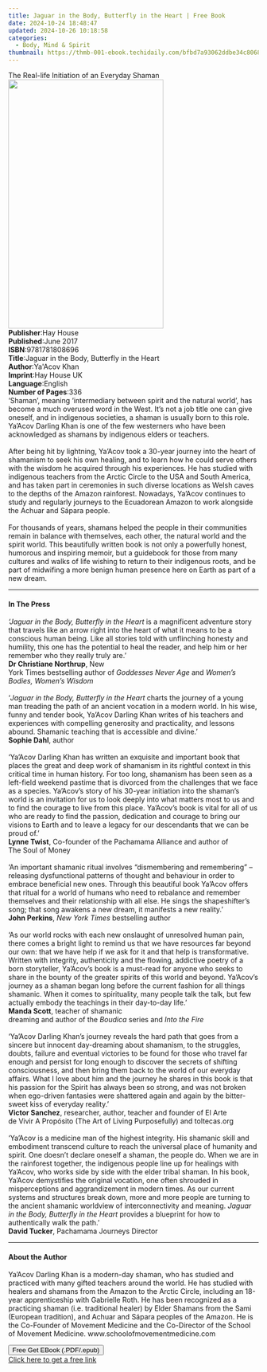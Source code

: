 ```yaml
---
title: Jaguar in the Body, Butterfly in the Heart | Free Book
date: 2024-10-24 18:48:47
updated: 2024-10-26 10:18:58
categories:
  - Body, Mind & Spirit
thumbnail: https://thmb-001-ebook.techidaily.com/bfbd7a93062ddbe34c80689554db31490e9e01f4385aad7ead9b39f0729cf9aa.jpg
---
```

<main id="book-container">
  <div class="flex flex-col">
    <div class="book-brief flex-1 py-6 px-4 sm:p-6 md:py-10 md:px-8">
      <!-- brief-->
      <div class="book-brief-main">
        The Real-life Initiation of an Everyday Shaman
      </div>
    </div>
    <div
      class="book-meta-info flex-1 grid gap-4 col-start-1 col-end-3 row-start-1 sm:mb-6 sm:grid-cols-4 lg:gap-6 lg:col-start-2 lg:row-end-6 lg:row-span-6 lg:mb-0"
    >
      <div
        class="book-meta-info-left place-content-center mt-4 p-4 text-sm leading-6 col-start-2 col-span-2 dark:text-slate-400"
      >
        <img
          class="w-full h-500 object-cover rounded-lg sm:h-255 sm:col-span-2 lg:col-span-full"
          src="https://img-001-ebook.techidaily.com/05acf80a99a1c27c72e55ae02663082696fe20e573c9293a120aa6805f214f83.jpg"
          alt=""
          width="312"
          height="500"
        />
      </div>
      <div
        class="book-meta-info-right mt-2 col-start-1 row-start-2 col-span-3 self-center"
      >
        <!-- meta data  -->
        <div class="flex flex-col px-4 md:px-8">
          <div class="flex-1">
            <strong>Publisher</strong>:<span class="px-2">Hay House</span>
          </div>
          <div class="flex-1">
            <strong>Published</strong>:<span class="px-2">June 2017</span>
          </div>
          <div class="flex-1">
            <strong>ISBN</strong>:<span class="px-2">9781781808696</span>
          </div>
          <div class="flex-1">
            <strong>Title</strong>:<span class="px-2"
              >Jaguar in the Body, Butterfly in the Heart</span
            >
          </div>
          <div class="flex-1">
            <strong>Author</strong>:<span class="px-2">Ya&#39;Acov Khan</span>
          </div>
          <div class="flex-1">
            <strong>Imprint</strong>:<span class="px-2">Hay House UK</span>
          </div>
          <div class="flex-1">
            <strong>Language</strong>:<span class="px-2">English</span>
          </div>
          <div class="flex-1">
            <strong>Number of Pages</strong>:<span class="px-2">336</span>
          </div>
        </div>
      </div>
    </div>
    <div class="book-description flex-1 py-6 px-4 sm:p-6 md:py-10 md:px-8">
      <div class="book-description-main">
        <div accordion-content="" id="description">
          ‘Shaman’, meaning ‘intermediary between spirit and the natural world’,
          has become a much overused word in the West. It’s not a job title one
          can give oneself, and in indigenous societies, a shaman is usually
          born to this role. Ya’Acov Darling Khan is one of the few westerners
          who have been acknowledged as shamans by indigenous elders or
          teachers.<br /><br />After being hit by lightning, Ya’Acov took a
          30-year journey into the heart of shamanism to seek his own healing,
          and to learn how he could serve others with the wisdom he acquired
          through his experiences. He has studied with indigenous teachers from
          the Arctic Circle to the USA and South America, and has taken part in
          ceremonies in such diverse locations as Welsh caves to the depths of
          the Amazon rainforest. Nowadays, Ya’Acov continues to study and
          regularly journeys to the Ecuadorean Amazon to work alongside the
          Achuar and Sápara people.<br /><br />For thousands of years, shamans
          helped the people in their communities remain in balance with
          themselves, each other, the natural world and the spirit world. This
          beautifully written book is not only a powerfully honest, humorous and
          inspiring memoir, but a guidebook for those from many cultures and
          walks of life wishing to return to their indigenous roots, and be part
          of midwifing a more benign human presence here on Earth as part of a
          new dream.
        </div>
        <div class="accordion-fader"></div>
      </div>
    </div>
    <div class="book-excerpts flex-1 py-6 px-4 sm:p-6 md:py-10 md:px-8">
      <!-- excerpts-->
      <div class="book-excerpts-main">
        <hr />
        <h4 class="placeholder placeholder-heading">
          <span>In The Press</span>
        </h4>
        <p>
          <i>‘Jaguar in the Body, Butterfly in the Heart</i>&nbsp;is a
          magnificent adventure story that travels like an arrow right into the
          heart of what it means to be a conscious human being. Like all stories
          told with unflinching honesty and humility, this one has the potential
          to heal the reader, and help him or her remember who they really truly
          are.’<br /><b>Dr Christiane&nbsp;Northrup</b>, New
          York&nbsp;Times&nbsp;bestselling&nbsp;author&nbsp;of&nbsp;<i
            >Goddesses&nbsp;Never Age&nbsp;</i
          >and&nbsp;<i>Women’s Bodies, Women’s&nbsp;Wisdom</i><br /><br />‘<i
            >Jaguar in the Body, Butterfly in the Heart</i
          >&nbsp;charts the journey of a young man treading the path of an
          ancient vocation in a modern world. In his wise, funny and tender
          book, Ya’Acov Darling Khan writes of his teachers and experiences with
          compelling generosity and practicality, and lessons abound. Shamanic
          teaching that is accessible and divine.’<br /><b>Sophie Dahl</b>,
          author<br /><br />‘Ya’Acov Darling Khan has written an exquisite and
          important book that places the great and deep work of shamanism in its
          rightful context in this critical time in human history. For too long,
          shamanism has been seen as a left-field weekend pastime that is
          divorced from the challenges that we face as a species. Ya’Acov’s
          story of his 30-year initiation into the shaman’s world is an
          invitation for us to look deeply into what matters most to us and to
          find the courage to live from this place. Ya’Acov’s book is vital for
          all of us who are ready to find the passion, dedication and courage to
          bring our visions to Earth and to leave a legacy for our descendants
          that we can be proud of.’<br /><b>Lynne&nbsp;Twist</b>,
          Co-founder&nbsp;of&nbsp;the&nbsp;Pachamama
          Alliance&nbsp;and&nbsp;author&nbsp;of
          The&nbsp;Soul&nbsp;of&nbsp;Money<br /><br />‘An important shamanic
          ritual involves “dismembering and remembering” – releasing
          dysfunctional patterns of thought and behaviour in order to embrace
          beneficial new ones. Through this beautiful book Ya’Acov offers that
          ritual for a world of humans who need to rebalance and remember
          themselves and their relationship with all else. He sings the
          shapeshifter’s song; that song awakens a new dream, it manifests a new
          reality.’<br /><b>John&nbsp;Perkins</b>,&nbsp;<i
            >New York&nbsp;Times&nbsp;</i
          >bestselling&nbsp;author<br /><br />‘As our world rocks with each new
          onslaught of unresolved human pain, there comes a bright light to
          remind us that we have resources far beyond our own: that we have help
          if we ask for it and that help is transformative. Written with
          integrity, authenticity and the flowing, addictive poetry of a born
          storyteller, Ya’Acov’s book is a must-read for anyone who seeks to
          share in the bounty of the greater spirits of this world and
          beyond.&nbsp;Ya’Acov’s journey as a shaman began long before the
          current fashion for all things shamanic. When it comes to
          spirituality, many people talk the talk, but few actually embody the
          teachings in their day-to-day life.’<br /><b>Manda&nbsp;Scott</b>,
          teacher&nbsp;of&nbsp;shamanic
          dreaming&nbsp;and&nbsp;author&nbsp;of&nbsp;the&nbsp;<i>Boudica&nbsp;</i>series&nbsp;and&nbsp;<i
            >Into&nbsp;the&nbsp;Fire</i
          ><br /><br />‘Ya’Acov Darling Khan’s journey reveals the hard path
          that goes from a sincere but innocent day-dreaming about shamanism, to
          the struggles, doubts, failure and eventual victories to be found for
          those who travel far enough and persist for long enough to discover
          the secrets of shifting consciousness, and then bring them back to the
          world of our everyday affairs.&nbsp;What I love about him and the
          journey he shares in this book is that his passion for the Spirit has
          always been so strong, and was not broken when ego-driven fantasies
          were shattered again and again by the bitter-sweet kiss of everyday
          reality.’<br /><b>Victor&nbsp;Sanchez</b>, researcher, author,
          teacher&nbsp;and&nbsp;founder&nbsp;of&nbsp;El&nbsp;Arte
          de&nbsp;Vivir&nbsp;A Propósito (The Art&nbsp;of
          Living&nbsp;Purposefully) and&nbsp;toltecas.org<br /><br />‘Ya’Acov is
          a medicine man of the highest integrity. His shamanic skill and
          embodiment transcend culture to reach the universal place of humanity
          and spirit. One doesn’t declare oneself a shaman, the people do. When
          we are in the rainforest together, the indigenous people line up for
          healings with Ya’Acov, who works side by side with the elder tribal
          shaman.&nbsp;In his book, Ya’Acov demystifies the original vocation,
          one often shrouded in misperceptions and aggrandizement in modern
          times. As our current systems and structures break down, more and more
          people are turning to the ancient shamanic worldview of
          interconnectivity and meaning.&nbsp;<i
            >Jaguar in the Body, Butterfly in the Heart</i
          >&nbsp;provides a blueprint for how to authentically walk the
          path.’<br /><b>David&nbsp;Tucker</b>, Pachamama Journeys&nbsp;Director
        </p>
      </div>
    </div>
    <div class="book-about-author flex-1 py-6 px-4 sm:p-6 md:py-10 md:px-8">
      <!-- about author-->
      <div class="book-main-author-main">
        <hr />
        <h4 class="placeholder placeholder-heading">
          <span>About the Author</span>
        </h4>
        <p>
          Ya’Acov Darling Khan is a modern-day shaman, who has studied and
          practiced with many gifted teachers around the world. He has studied
          with healers and shamans from the Amazon to the Arctic Circle,
          including an 18-year apprenticeship with Gabrielle Roth. He has been
          recognized as a practicing shaman (i.e. traditional healer) by Elder
          Shamans from the Sami (European tradition), and Achuar and Sápara
          peoples of the Amazon. He is the Co-Founder of Movement Medicine and
          the Co-Director of the School of Movement Medicine.
          www.schoolofmovementmedicine.com
        </p>
      </div>
    </div>
    <div class="book-free-get flex-1 py-6 px-4 sm:p-6 md:py-10 md:px-8">
      <button
        id="btn-free-get"
        class="bg-blue-500 hover:bg-blue-700 text-white font-bold py-2 px-4 rounded"
      >
        Free Get EBook (.PDF/.epub)
      </button>
      <div id="countdown-display" class="px-2 text-lg mt-2"></div>
      <a
        id="free-link"
        class="hidden bg-blue-500 hover:bg-blue-700 text-white font-bold py-2 px-4 rounded"
        href="https://www.ebooks.com/en-us/book/96317169/jaguar-in-the-body-butterfly-in-the-heart/ya-acov-khan/"
        target="_blank"
        >Click here to get a free link</a
      >
    </div>
    <script>
      let countdownTime = 0;
      let countdownInterval = null;
      document
        .getElementById('btn-free-get')
        .addEventListener('click', startCountdown);
      function startCountdown() {
        countdownTime = new Date().getTime() + 60000 * 3;
        countdownInterval = setInterval(updateCountdown, 1000);
        document.getElementById('btn-free-get').disabled = true;
        document
          .getElementById('btn-free-get')
          .classList.add('bg-gray-500', 'cursor-not-allowed');
      }
      function updateCountdown() {
        let currentTime = new Date().getTime();
        let timeLeft = countdownTime - currentTime;
        let secondsLeft = Math.floor(timeLeft / 1000);
        document.getElementById('countdown-display').innerHTML =
          `Remaining time: ${secondsLeft} seconds.`;
        if (secondsLeft <= 0) {
          clearInterval(countdownInterval);
          document.getElementById('btn-free-get').classList.add('hidden');
          document.getElementById('free-link').classList.remove('hidden');
          document.getElementById('countdown-display').innerHTML = '';
        }
      }
    </script>
  </div>
</main>
